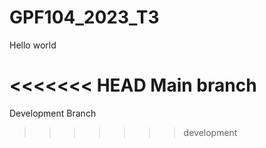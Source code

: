 # GPF104_2023_T3


Hello world

<<<<<<< HEAD
Main branch
=======
Development Branch
>>>>>>> development
